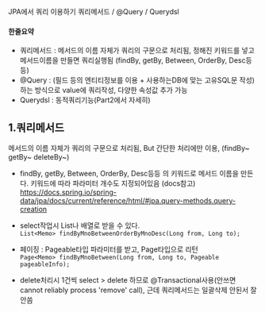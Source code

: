 JPA에서 쿼리 이용하기  쿼리메서드 / @Query / Querydsl
#### 한줄요약
* 쿼리메서드 : 메서드의 이름 자체가 쿼리의 구문으로 처리됨, 정해진 키워드를 넣고 메서드이름을 만들면 쿼리실행됨 (findBy, getBy, Between, OrderBy, Desc등등)
* @Query : (필드 등의 엔티티정보를 이용 + 사용하는DB에 맞는 고유SQL문 작성) 하는 방식으로 value에 쿼리작성, 다양한 속성값 추가 가능
* Querydsl : 동적쿼리기능(Part2에서 자세히)




## 1.쿼리메서드
메서드의 이름 자체가 쿼리의 구문으로 처리됨, But 간단한 처리에만 이용, (findBy~ getBy~ deleteBy~)
* findBy, getBy, Between, OrderBy, Desc등등 의 키워드로 메서드 이름을 만든다. 키워드에 따라 파라미터 개수도 지정되어있음 (docs참고)   
  https://docs.spring.io/spring-data/jpa/docs/current/reference/html/#jpa.query-methods.query-creation


* select작업시 List나 배열로 받을 수 있다.   
  `List<Memo> findByMnoBetweenOrderByMnoDesc(Long from, Long to);`


* 페이징 : Pageable타입 파라미터를 받고, Page<E>타입으로 리턴   
  `Page<Memo> findByMnoBetween(Long from, Long to, Pageable pageableInfo); `


* delete처리시 1건씩 select > delete 하므로 @Transactional사용(안쓰면 cannot reliably process 'remove' call), 근데 쿼리메서드는 일괄삭제 안된서 잘 안씀
